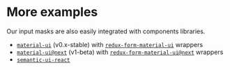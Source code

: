 # More examples

Our input masks are also easily integrated with components libraries.

* [`material-ui`](http://material-ui.com) (v0.x-stable) with [`redux-form-material-ui`](http://erikras.github.io/redux-form-material-ui/) wrappers
* [`material-ui@next`](https://material-ui-next.com/) (v1-beta) with [`redux-form-material-ui@next`](http://erikras.github.io/redux-form-material-ui/) wrappers
* [`semantic-ui-react`](https://react.semantic-ui.com)